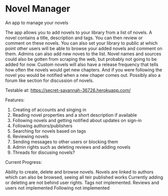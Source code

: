 # Novel Manager
An app to manage your novels

The app allows you to add novels to your library from a list of novels. A novel contains a title, description and tags. You can then review or comment on these novels. You can also set your library to public at which point other users will be able to browse your added novels and comment on them. Admins can also add new noves to the list. Novel names and sources could also be gotten from scraping the web, but probably not going to be added for now. Custom novels will also have a release frequency that tells how often the novels would get new chapters. And if you were following the novel you would be notified when a new chaper comes out. Possibly also a forum like section for discussion of novels.

Testable at: https://secret-savannah-36726.herokuapp.com/

Features:
1. Creating of accounts and singing in
2. Reading novel properties and a short description if available
3. Following novels and getting notified about updates on sign-in
4. Following authors/publishers
5. Searching for novels based on tags
6. Reviewing novels
7. Sending messages to other users or blocking them
8. Admin rights such as deleting reviews and adding novels
9. Threads for discusing novels?

Current Progress:

Ability to create, delete and browse novels.
Novels are linked to authors which can also be browsed, seeing all teir published works
Currently adding or deleting are not behind user rights.
Tags not implemented.
Reviews and users not implemented
Following not implemented

